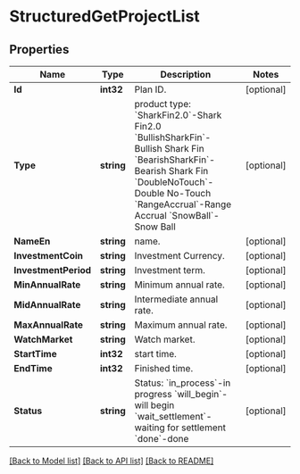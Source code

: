 # StructuredGetProjectList

## Properties

Name | Type | Description | Notes
------------ | ------------- | ------------- | -------------
**Id** | **int32** | Plan ID. | [optional] 
**Type** | **string** | product type:   &#x60;SharkFin2.0&#x60;-Shark Fin2.0  &#x60;BullishSharkFin&#x60;-Bullish Shark Fin  &#x60;BearishSharkFin&#x60;-Bearish Shark Fin &#x60;DoubleNoTouch&#x60;-Double No-Touch &#x60;RangeAccrual&#x60;-Range Accrual &#x60;SnowBall&#x60;-Snow Ball | [optional] 
**NameEn** | **string** | name. | [optional] 
**InvestmentCoin** | **string** | Investment Currency. | [optional] 
**InvestmentPeriod** | **string** | Investment term. | [optional] 
**MinAnnualRate** | **string** | Minimum annual rate. | [optional] 
**MidAnnualRate** | **string** | Intermediate annual rate. | [optional] 
**MaxAnnualRate** | **string** | Maximum annual rate. | [optional] 
**WatchMarket** | **string** | Watch market. | [optional] 
**StartTime** | **int32** | start time. | [optional] 
**EndTime** | **int32** | Finished time. | [optional] 
**Status** | **string** | Status:   &#x60;in_process&#x60;-in progress  &#x60;will_begin&#x60;-will begin  &#x60;wait_settlement&#x60;-waiting for settlement  &#x60;done&#x60;-done | [optional] 

[[Back to Model list]](../README.md#documentation-for-models) [[Back to API list]](../README.md#documentation-for-api-endpoints) [[Back to README]](../README.md)


